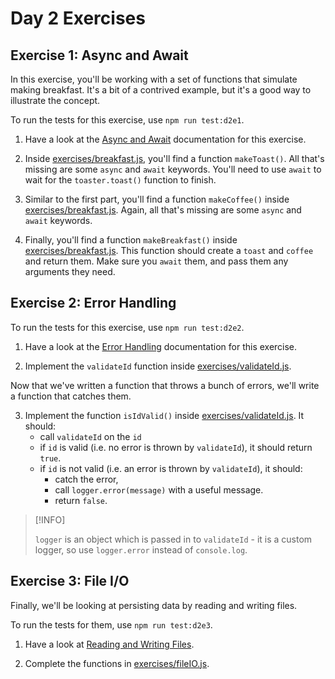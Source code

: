 # Day 2 Exercises

## Exercise 1: Async and Await

In this exercise, you'll be working with a set of functions that simulate making
breakfast. It's a bit of a contrived example, but it's a good way to illustrate
the concept.

To run the tests for this exercise, use `npm run test:d2e1`.

1. Have a look at the
   [Async and Await](https://tech-docs.corndel.com/js/async-await.html)
   documentation for this exercise.

2. Inside [exercises/breakfast.js](/exercises/breakfast.js), you'll find a
   function `makeToast()`. All that's missing are some `async` and `await`
   keywords. You'll need to use `await` to wait for the `toaster.toast()`
   function to finish.

3. Similar to the first part, you'll find a function `makeCoffee()` inside
   [exercises/breakfast.js](/exercises/breakfast.js). Again, all that's missing
   are some `async` and `await` keywords.

4. Finally, you'll find a function `makeBreakfast()` inside
   [exercises/breakfast.js](/exercises/breakfast.js). This function should
   create a `toast` and `coffee` and return them. Make sure you `await` them,
   and pass them any arguments they need.

## Exercise 2: Error Handling

To run the tests for this exercise, use `npm run test:d2e2`.

1. Have a look at the
   [Error Handling](https://tech-docs.corndel.com/js/handling-errors.html)
   documentation for this exercise.

2. Implement the `validateId` function inside
   [exercises/validateId.js](/exercises/validateId.js).

Now that we've written a function that throws a bunch of errors, we'll write a
function that catches them.

3. Implement the function `isIdValid()` inside
   [exercises/validateId.js](/exercises/validateId.js). It should:
   - call `validateId` on the `id`
   - if `id` is valid (i.e. no error is thrown by `validateId`), it should
     return `true`.
   - if `id` is not valid (i.e. an error is thrown by `validateId`), it should:
     - catch the error,
     - call `logger.error(message)` with a useful message.
     - return `false`.

> [!INFO]
>
> `logger` is an object which is passed in to `validateId` - it is a custom
> logger, so use `logger.error` instead of `console.log`.

## Exercise 3: File I/O

Finally, we'll be looking at persisting data by reading and writing files.

To run the tests for them, use `npm run test:d2e3`.

1. Have a look at
   [Reading and Writing Files](https://tech-docs.corndel.com/js/reading-and-writing-files.html).

2. Complete the functions in [exercises/fileIO.js](/exercises/fileIO.js).
